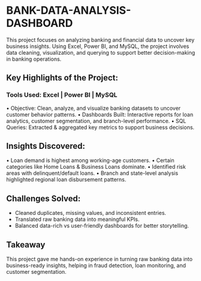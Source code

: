 # BANK-DATA-ANALYSIS-DASHBOARD
This project focuses on analyzing banking and financial data to uncover key business insights. Using Excel, Power BI, and MySQL, the project involves data cleaning, visualization, and querying to support better decision-making in banking operations.

## Key Highlights of the Project:
### Tools Used: Excel | Power BI | MySQL
• Objective: Clean, analyze, and visualize banking datasets to uncover customer behavior patterns.
• Dashboards Built: Interactive reports for loan analytics, customer segmentation, and branch-level performance.
• SQL Queries: Extracted & aggregated key metrics to support business decisions.

## Insights Discovered:
• Loan demand is highest among working-age customers.
• Certain categories like Home Loans & Business Loans dominate.
• Identified risk areas with delinquent/default loans.
• Branch and state-level analysis highlighted regional loan disbursement patterns.

## Challenges Solved:
- Cleaned duplicates, missing values, and inconsistent entries.
- Translated raw banking data into meaningful KPIs.
- Balanced data-rich vs user-friendly dashboards for better storytelling.

## Takeaway
This project gave me hands-on experience in turning raw banking data into business-ready insights, helping in fraud detection, loan monitoring, and customer segmentation.
